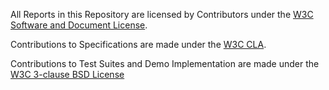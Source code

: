 All Reports in this Repository are licensed by Contributors
under the
[W3C Software and Document License](http://www.w3.org/Consortium/Legal/2015/copyright-software-and-document).

Contributions to Specifications are made under the
[W3C CLA](https://www.w3.org/community/about/agreements/cla/).

Contributions to Test Suites and Demo Implementation are made under the
[W3C 3-clause BSD License](https://www.w3.org/Consortium/Legal/2008/03-bsd-license.html)


